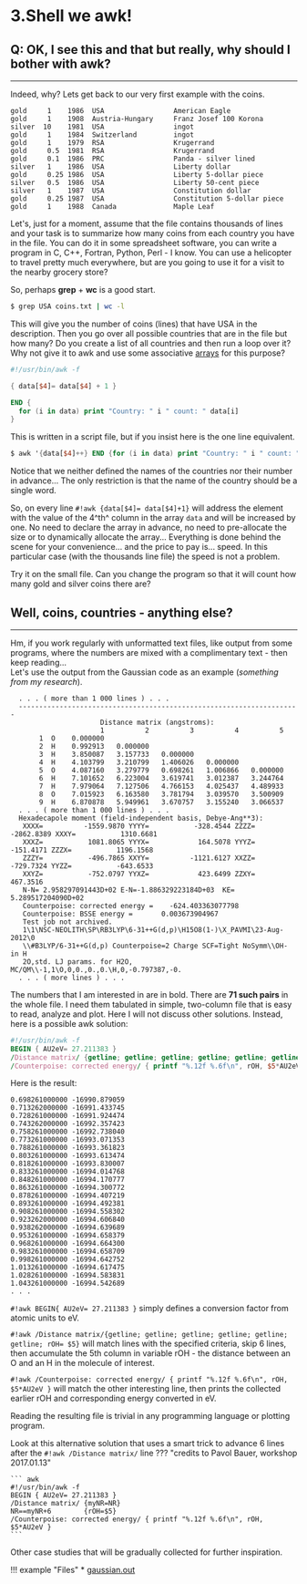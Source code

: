 # 3.Shell we awk!

## Q: OK, I see this and that but really, why should I bother with awk?
<hr />
Indeed, why? Lets get back to our very first example with the coins.

``` text title="coins.txt"
gold     1    1986  USA                 American Eagle
gold     1    1908  Austria-Hungary     Franz Josef 100 Korona
silver  10    1981  USA                 ingot
gold     1    1984  Switzerland         ingot
gold     1    1979  RSA                 Krugerrand
gold     0.5  1981  RSA                 Krugerrand
gold     0.1  1986  PRC                 Panda - silver lined
silver   1    1986  USA                 Liberty dollar
gold     0.25 1986  USA                 Liberty 5-dollar piece
silver   0.5  1986  USA                 Liberty 50-cent piece
silver   1    1987  USA                 Constitution dollar
gold     0.25 1987  USA                 Constitution 5-dollar piece
gold     1    1988  Canada              Maple Leaf
```

Let's, just for a moment, assume that the file contains thousands of lines and your task is to summarize how many coins from each country you have in the file. 
You can do it in some spreadsheet software, you can write a program in C, C++, Fortran, Python, Perl - I know. You can use a helicopter to travel pretty much everywhere, but are you going to use it for a visit to the nearby grocery store? 

So, perhaps **grep** + **wc** is a good start. 

``` bash
$ grep USA coins.txt | wc -l
```

This will give you the number of coins (lines) that have USA in the description. Then you go over all possible countries that are in the file but how many? Do you create a list of all countries and then run a loop over it? Why not give it to awk and use some associative [arrays](http://www.gnu.org/software/gawk/manual/gawk.html#Arrays) for this purpose?

``` awk
#!/usr/bin/awk -f

{ data[$4]= data[$4] + 1 }

END {
  for (i in data) print "Country: " i " count: " data[i]
}
```

This is written in a script file, but if you insist here is the one line equivalent.

``` awk
$ awk '{data[$4]++} END {for (i in data) print "Country: " i " count: " data[i]}' coins.txt
```

Notice that we neither defined the names of the countries nor their number in advance... The only restriction is that the name of the country should be a single word.

So, on every line `#!awk {data[$4]= data[$4]+1}` will address the element with the value of the 4^th^ column in the array `data` and will be increased by one. No need to declare the array in advance, no need to pre-allocate the size or to dynamically allocate the array... Everything is done behind the scene for your convenience... and the price to pay is... speed. In this particular case (with the thousands line file) the speed is not a problem.


Try it on the small file. Can you change the program so that it will count how many gold and silver coins there are?

## Well, coins, countries - anything else?
---
Hm, if you work regularly with unformatted text files, like output from some programs, where the numbers are mixed with a complimentary text - then keep reading...         
Let's use the output from the Gaussian code as an example (*something from my research*).

``` text hl_lines="3 9 21" title="gaussian.out"
  . . . ( more than 1 000 lines ) . . .
  ---------------------------------------------------------------------
                      Distance matrix (angstroms):
                      1          2          3          4          5
       1  O    0.000000
       2  H    0.992913   0.000000
       3  H    3.850087   3.157733   0.000000
       4  H    4.103799   3.210799   1.406026   0.000000
       5  O    4.087160   3.279779   0.698261   1.006866   0.000000
       6  H    7.101652   6.223004   3.619741   3.012387   3.244764
       7  H    7.979064   7.127506   4.766153   4.025437   4.489933
       8  O    7.015923   6.163580   3.781794   3.039570   3.500909
       9  H    6.870878   5.949961   3.670757   3.155240   3.066537
  . . . ( more than 1 000 lines ) . . .
  Hexadecapole moment (field-independent basis, Debye-Ang**3):
   XXXX=          -1559.9870 YYYY=           -328.4544 ZZZZ=          -2862.8389 XXXY=           1310.6681
   XXXZ=           1081.8065 YYYX=            164.5078 YYYZ=           -151.4171 ZZZX=           1196.1568
   ZZZY=           -496.7865 XXYY=          -1121.6127 XXZZ=           -729.7324 YYZZ=           -643.6533
   XXYZ=           -752.0797 YYXZ=            423.6499 ZZXY=            467.3516
   N-N= 2.958297091443D+02 E-N=-1.886329223184D+03  KE= 5.289517204090D+02
   Counterpoise: corrected energy =    -624.403363077798
   Counterpoise: BSSE energy =       0.003673904967
   Test job not archived.
   1\1\NSC-NEOLITH\SP\RB3LYP\6-31++G(d,p)\H15O8(1-)\X_PAVMI\23-Aug-2012\0
   \\#B3LYP/6-31++G(d,p) Counterpoise=2 Charge SCF=Tight NoSymm\\OH- in H
   2O,std. LJ params. for H2O, MC/QM\\-1,1\O,0,0.,0.,0.\H,0,-0.797387,-0.
  . . . ( more lines ) . . .
```
The numbers that I am interested in are in bold. There are **71 such pairs** in the whole file. I need them tabulated in simple, two-column file that is easy to read, analyze and plot. Here I will not discuss other solutions. Instead, here is a possible awk solution:

``` awk 
#!/usr/bin/awk -f
BEGIN { AU2eV= 27.211383 }
/Distance matrix/ {getline; getline; getline; getline; getline; getline; rOH= $5}
/Counterpoise: corrected energy/ { printf "%.12f %.6f\n", rOH, $5*AU2eV }
```

Here is the result:
```
0.698261000000 -16990.879059
0.713262000000 -16991.433745
0.728261000000 -16991.924474
0.743262000000 -16992.357423
0.758261000000 -16992.738040
0.773261000000 -16993.071353
0.788261000000 -16993.361823
0.803261000000 -16993.613474
0.818261000000 -16993.830007
0.833261000000 -16994.014768
0.848261000000 -16994.170777
0.863261000000 -16994.300772
0.878261000000 -16994.407219
0.893261000000 -16994.492381
0.908261000000 -16994.558302
0.923262000000 -16994.606840
0.938262000000 -16994.639689
0.953261000000 -16994.658379
0.968261000000 -16994.664300
0.983261000000 -16994.658709
0.998261000000 -16994.642752
1.013261000000 -16994.617475
1.028261000000 -16994.583831
1.043261000000 -16994.542689
. . .
```

`#!awk BEGIN{ AU2eV= 27.211383 }` simply defines a conversion factor from atomic units to eV.

`#!awk /Distance matrix/{getline; getline; getline; getline; getline; getline; rOH= $5}` will match lines with the specified criteria, skip 6 lines, then accumulate the 5th column in variable rOH - the distance between an O and an H in the molecule of interest.

`#!awk /Counterpoise: corrected energy/ { printf "%.12f %.6f\n", rOH, $5*AU2eV }` will match the other interesting line, then prints the collected earlier rOH and corresponding energy converted in eV.

Reading the resulting file is trivial in any programming language or plotting program.

Look at this alternative solution that uses a smart trick to advance 6 lines after the `#!awk /Distance matrix/` line 
??? "credits to Pavol Bauer, workshop 2017.01.13"

    ``` awk
    #!/usr/bin/awk -f
    BEGIN { AU2eV= 27.211383 }
    /Distance matrix/ {myNR=NR}
    NR==myNR+6        {rOH=$5}
    /Counterpoise: corrected energy/ { printf "%.12f %.6f\n", rOH, $5*AU2eV }
    ```
Other case studies that will be gradually collected for further inspiration.

!!! example "Files"
    * [gaussian.out](data/gaussian.out)
